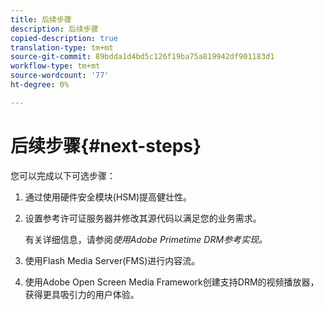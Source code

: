```yaml
---
title: 后续步骤
description: 后续步骤
copied-description: true
translation-type: tm+mt
source-git-commit: 89bdda1d4bd5c126f19ba75a819942df901183d1
workflow-type: tm+mt
source-wordcount: '77'
ht-degree: 0%

---
```



# 后续步骤{#next-steps}

您可以完成以下可选步骤：
1. 通过使用硬件安全模块(HSM)提高健壮性。
1. 设置参考许可证服务器并修改其源代码以满足您的业务需求。

   有关详细信息，请参阅&#x200B;*使用Adobe Primetime DRM参考实现。*
1. 使用Flash Media Server(FMS)进行内容流。
1. 使用Adobe Open Screen Media Framework创建支持DRM的视频播放器，获得更具吸引力的用户体验。
